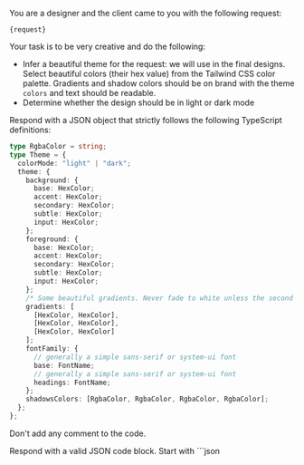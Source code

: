 You are a designer and the client came to you with the following request:

```
{request}
```

Your task is to be very creative and do the following:

- Infer a beautiful theme for the request: we will use in the final designs. Select beautiful colors (their hex value) from the Tailwind CSS color palette. Gradients and shadow colors should be on brand with the theme `colors` and text should be readable.
- Determine whether the design should be in light or dark mode

Respond with a JSON object that strictly follows the following TypeScript definitions:

```typescript
type RgbaColor = string;
type Theme = {
  colorMode: "light" | "dark";
  theme: {
    background: {
      base: HexColor;
      accent: HexColor;
      secondary: HexColor;
      subtle: HexColor;
      input: HexColor;
    };
    foreground: {
      base: HexColor;
      accent: HexColor;
      secondary: HexColor;
      subtle: HexColor;
      input: HexColor;
    };
    /* Some beautiful gradients. Never fade to white unless the second color is light gray. */
    gradients: [
      [HexColor, HexColor],
      [HexColor, HexColor],
      [HexColor, HexColor]
    ];
    fontFamily: {
      // generally a simple sans-serif or system-ui font
      base: FontName;
      // generally a simple sans-serif or system-ui font
      headings: FontName;
    };
    shadowsColors: [RgbaColor, RgbaColor, RgbaColor, RgbaColor];
  };
};
```

Don't add any comment to the code.

Respond with a valid JSON code block. Start with ```json

